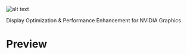 ![alt text](https://i.imgur.com/aG2n5uP.png)

Display Optimization &amp; Performance Enhancement for NVIDIA Graphics
<br>
# Preview

